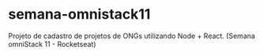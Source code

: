 # semana-omnistack11
Projeto de cadastro de projetos de ONGs utilizando Node + React. (Semana omniStack 11 - Rocketseat)
